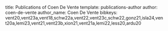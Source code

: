 title: Publications of Coen De Vente
template: publications-author
author: coen-de-vente
author_name: Coen De Vente
bibkeys: vent20,vent23a,vent18,schw22a,vent22,vent23c,schw22,gonz21,isla24,vent20a,lemi23,vent21,vent23b,xion21,vent21a,lemi22,less20,ardu20